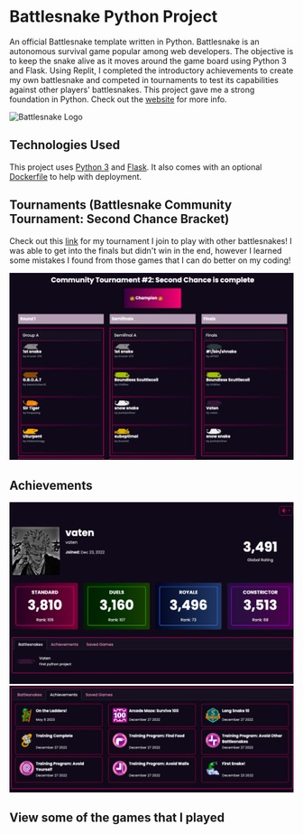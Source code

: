 # Battlesnake Python Project

An official Battlesnake template written in Python. Battlesnake is an autonomous survival game popular among web developers. The objective is to keep the snake alive as it moves around the game board using Python 3 and Flask. Using Replit, I completed the introductory achievements to create my own battlesnake and competed in tournaments to test its capabilities against other players' battlesnakes. This project gave me a strong foundation in Python. Check out the [website](https://play.battlesnake.com) for more info.

![Battlesnake Logo](https://media.battlesnake.com/social/StarterSnakeGitHubRepos_Python.png)

## Technologies Used

This project uses [Python 3](https://www.python.org/) and [Flask](https://flask.palletsprojects.com/). It also comes with an optional [Dockerfile](https://docs.docker.com/engine/reference/builder/) to help with deployment.

## Tournaments (Battlesnake Community Tournament: Second Chance Bracket)

Check out this [link](https://www.youtube.com/watch?v=6T-pkF3ImsE&ab_channel=coreyja) for my tournament I join to play with other battlesnakes! I was able to get into the finals but didn't win in the end, however I learned some mistakes I found from those games that I can do better on my coding!

![Tournament](Battlesnake_Tournament.png)

## Achievements

![My profile](Battlesnake_profile.png)
![Achievements](Battlesnake_Achievements.png)

## View some of the games that I played

